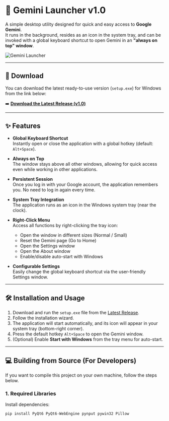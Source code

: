 # 🌌 Gemini Launcher v1.0

A simple desktop utility designed for quick and easy access to **Google Gemini**.  
It runs in the background, resides as an icon in the system tray, and can be invoked with a global keyboard shortcut to open Gemini in an **"always on top" window**.

![Gemini Launcher](https://i.imgur.com/8a1b9d5.png)

---

## 🚀 Download

You can download the latest ready-to-use version (`setup.exe`) for Windows from the link below:

➡️ **[Download the Latest Release (v1.0)](https://github.com/YOUR-USERNAME/gemini-launcher/releases/latest)**  

---

## ✨ Features

- **Global Keyboard Shortcut**  
  Instantly open or close the application with a global hotkey (default: `Alt+Space`).

- **Always on Top**  
  The window stays above all other windows, allowing for quick access even while working in other applications.

- **Persistent Session**  
  Once you log in with your Google account, the application remembers you. No need to log in again every time.

- **System Tray Integration**  
  The application runs as an icon in the Windows system tray (near the clock).

- **Right-Click Menu**  
  Access all functions by right-clicking the tray icon:
  - Open the window in different sizes (Normal / Small)
  - Reset the Gemini page (Go to Home)
  - Open the Settings window
  - Open the About window
  - Enable/disable auto-start with Windows

- **Configurable Settings**  
  Easily change the global keyboard shortcut via the user-friendly Settings window.

---

## 🛠️ Installation and Usage

1. Download and run the `setup.exe` file from the [Latest Release](https://github.com/YOUR-USERNAME/gemini-launcher/releases/latest).
2. Follow the installation wizard.
3. The application will start automatically, and its icon will appear in your system tray (bottom-right corner).
4. Press the default hotkey `Alt+Space` to open the Gemini window.
5. (Optional) Enable **Start with Windows** from the tray menu for auto-start.

---

## 💻 Building from Source (For Developers)

If you want to compile this project on your own machine, follow the steps below.

### 1. Required Libraries

Install dependencies:

```bash
pip install PyQt6 PyQt6-WebEngine pynput pywin32 Pillow
